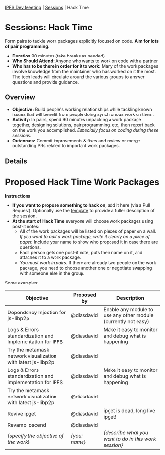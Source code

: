 [IPFS Dev Meeting](../../README.md) | [Sessions](../README.md) | Hack Time

# Sessions: Hack Time

Form pairs to tackle work packages explicitly focused on code. **Aim for lots of pair programming.**

- **Duration** 90 minutes (take breaks as needed)
- **Who Should Attend:** Anyone who wants to work on code with a partner  
- **Who has to be there in order for it to work:** Many of the work packages involve knowledge from the maintainer who has worked on it the most. The tech leads will circulate around the various groups to answer questions and provide guidance.

## Overview

- **Objective:** Build people's working relationships while tackling known issues that will benefit from people doing synchronous work on them.  
- **Activity:** In pairs, spend 90 minutes unpacking a work package together, designing solutions, pair programming, etc, then report back on the work you accomplished. _Especially focus on coding during these sessions._
- **Outcomes:** Commit improvements & fixes and review or merge outstanding PRs related to important work packages.

## Details


# Proposed Hack Time Work Packages

**Instructions**
- **If you want to propose something to hack on**, add it here (via a Pull Request). Optionally use the [template](../_template.md) to provide a fuller description of the session.
- **At the start of Hack Time** everyone will choose work packages using post-it notes: 
    - All of the work packages will be listed on pieces of paper on a wall. _If you want to add a work package, write it clearly on a piece of paper._ Include your name to show who proposed it in case there are questions.
    - Each person gets one post-it note, puts their name on it, and attaches it to a work package. 
    - _You must work in pairs._ If there are already two people on the work package, you need to choose another one or negotiate swapping with someone else in the group.
    
Some examples:

| Objective | Proposed by | Description |
|---|---|---|
| Dependency Injection for js-libp2p |	@diasdavid | Enable any module to use any other module (currently not easy) |
| Logs & Errors standardization and implementation for IPFS	| @diasdavid	| Make it easy to monitor and debug what is happening |
| Try the metamask network visualization with latest js-libp2p	| @diasdavid	| |
| Logs & Errors standardization and implementation for IPFS	| @diasdavid | Make it easy to monitor and debug what is happening 
| Try the metamask network visualization with latest js-libp2p	| @diasdavid	|  |
| Revive ipget	| @diasdavid	| ipget is dead, long live ipget! |
| Revamp ipscend	| @diasdavid	|  |
| _{specify the objective of the work}_ | _{your name}_ | _{describe what you want to do in this work session}_

